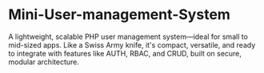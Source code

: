 # Mini-User-management-System
A lightweight, scalable PHP user management system—ideal for small to mid-sized apps. Like a Swiss Army knife, it's compact, versatile, and ready to integrate with features like AUTH, RBAC, and CRUD, built on secure, modular architecture.
